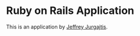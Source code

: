 # Ruby on Rails Application

This is an application by [Jeffrey Jurgajtis](http://creativitycoded.com/).